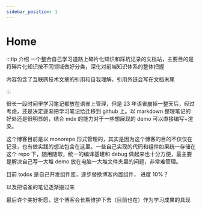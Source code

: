 ```yaml
---
sidebar_position: 1
---
```


# Home

:::tip 介绍
一个整合自己学习道路上碎片化知识和踩坑记录的文档站，主要目的是将碎片化知识按不同领域做好分类，深化对前端知识体系的整体把握

内容包含了互联网技术文章的引用和自我理解，引用外链会写在文档末尾

:::

很长一段时间里学习笔记都放在语雀上管理，但是 23 年语雀崩掉一整天后，经过考虑，还是决定逐渐把学习笔记给迁移到 github 上。以 markdown 整理笔记的好处还是很明显的，结合 mdx 的能力对于一些想展现的 demo 可以直接编写+渲染。

这个博客目前是以 monorepo 形式管理的，其实是因为这个博客的目的不仅仅在记录，也有做实践的想法包含在这里。一些自己实现的代码和组件如果统一存储在这个 repo 下，随用随取，统一的编译基建和 debug 做起来也十分方便，最主要是解决自己写一大堆 demo 放在电脑一大堆文件夹里的问题，非常难管理。

目前 todos 是自己开发组件库，逐步替换博客内置组件，
进度 10%？

以及把语雀的笔记逐渐搬过来

最后许个美好祈愿，这个博客会长期维护下去（目前也在）作为学习成果的具现

